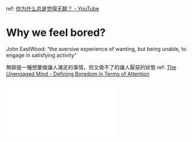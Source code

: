 ref: [你为什么总是觉得无聊？ - YouTube](https://www.youtube.com/watch?v=fOHdnxoscws&t=498s&ab_channel=shuaisoserious)




# Why we feel bored?

John EastWood: “the aversive experience of wanting, but being unable, to engage in satisfying activity“

無聊是一種想要做讓人滿足的事情，但又做不了的讓人厭惡的狀態
ref: [The Unengaged Mind - Defining Boredom in Terms of Attention](The%20Unengaged%20Mind%20-%20Defining%20Boredom%20in%20Terms%20of%20Attention.pdf)


![](The%20Unengaged%20Mind%20-%20Defining%20Boredom%20in%20Terms%20of%20Attention.pdf)
